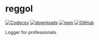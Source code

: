 # reggol

[![Codecov](https://img.shields.io/codecov/c/github/shigma/reggol?style=flat-square)](https://codecov.io/gh/shigma/reggol)
[![downloads](https://img.shields.io/npm/dm/reggol?style=flat-square)](https://www.npmjs.com/package/reggol)
[![npm](https://img.shields.io/npm/v/reggol?style=flat-square)](https://www.npmjs.com/package/reggol)
[![GitHub](https://img.shields.io/github/license/shigma/reggol?style=flat-square)](https://github.com/shigma/reggol/blob/master/LICENSE)

Logger for professionals.
